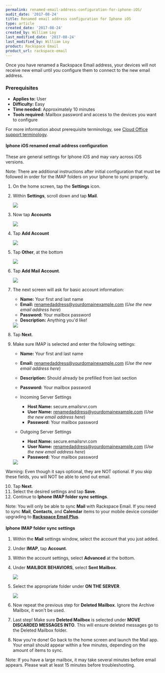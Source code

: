 ```yaml
---
permalink: renamed-email-address-configuration-for-iphone-iOS/
audit_date: '2017-08-24'
title: Renamed email address configuration for Iphone iOS
type: article
created_date: '2017-08-24'
created_by: William Loy
last_modified_date: '2017-08-24'
last_modified_by: William Loy
product: Rackspace Email
product_url: rackspace-email
---
```


Once you have renamed a Rackspace Email address, your devices will not receive new email until you configure them to connect to the new email address.

### Prerequisites

- **Applies to:** User
- **Difficulty:** Easy
- **Time needed:** Approximately 10 minutes
- **Tools required:**  Mailbox password and access to the devices you want to configure

For more information about prerequisite terminology, see [Cloud Office support terminology](/how-to/cloud-office-support-terminology/).



#### Iphone iOS renamed email address configuration

These are general settings for Iphone iOS and may vary across iOS versions.

Note: There are additional instructions after initial configuration that must be followed in order for the IMAP folders on your Iphone to sync properly.

1. On the home screen, tap the **Settings** icon.
2. Within **Settings**, scroll down and tap **Mail**.

    <img src="{% asset_path rackspace-email/renamed-email-address-configuration-for-iphone-iOS/iphone-settings.png %}" />

3. Now tap **Accounts**

    <img src="{% asset_path rackspace-email/renamed-email-address-configuration-for-iphone-iOS/accounts.png %}" />

4. Tap **Add Account**

    <img src="{% asset_path rackspace-email/renamed-email-address-configuration-for-iphone-iOS/addaccount.png %}" />

5. Tap **Other**, at the bottom

    <img src="{% asset_path rackspace-email/renamed-email-address-configuration-for-iphone-iOS/mail-type.png %}" />

6. Tap **Add Mail Account**.

    <img src="{% asset_path rackspace-email/renamed-email-address-configuration-for-iphone-iOS/addmailaccount.png %}" />

7. The next screen will ask for basic account information:
    - **Name:** Your first and last name
    - **Email:** renamedaddress@yourdomainexample.com (*Use the new email address here*)
    - **Password:** Your mailbox password
    - **Description:** Anything you'd like!

    <img src="{% asset_path rackspace-email/renamed-email-address-configuration-for-iphone-iOS/iphone-logindetails.png %}" />

8. Tap **Next**.
9. Make sure IMAP is selected and enter the following settings:

    - **Name:** Your first and last name
    - **Email:** renamedaddress@yourdomainexample.com (*Use the new email address here*)
    - **Description:** Should already be prefilled from last section
    - **Password:** Your mailbox password

    - Incoming Server Settings
        - **Host Name:** secure.emailsrvr.com
        - **User Name:** renamedaddress@yourdomainexample.com (*Use the new email address here*)
        - **Password:** Your mailbox password

    - Outgoing Server Settings
        - **Host Name:** secure.emailsrvr.com
        - **User Name:** renamedaddress@yourdomainexample.com (*Use the new email address here*)
        - **Password:** Your mailbox password

    <img src="{% asset_path rackspace-email/renamed-email-address-configuration-for-iphone-iOS/imap-serversettings.png %}" />

Warning: Even though it says optional, they are NOT optional. If you skip these fields, you will NOT be able to send out email.

10. Tap **Next**.
11. Select the desired settings and tap **Save**.
12. Continue to **Iphone IMAP folder sync settings**.

Note: You will only be able to sync **Mail** with Rackspace Email. If you need to sync **Mail**, **Contacts**, and **Calendar** items to your mobile device consider upgrading to [**Rackspace Email Plus**](/how-to/upgrade-to-rackspace-email-plus/).


#### Iphone IMAP folder sync settings

1. Within the **Mail** settings window, select the account that you just added.
2. Under **IMAP**, tap **Account**.
3. Within the account settings, select **Advanced** at the bottom.
4. Under **MAILBOX BEHAVIORS**, select **Sent Mailbox**.

    <img src="{% asset_path rackspace-email/renamed-email-address-configuration-for-iphone-iOS/mapping-folderlist.png %}" />

5. Select the appropriate folder under **ON THE SERVER**.

    <img src="{% asset_path rackspace-email/renamed-email-address-configuration-for-iphone-iOS/mapping-ontheserver.png %}" />

6. Now repeat the previous step for **Deleted Mailbox**. Ignore the Archive Mailbox, it won't be used.
7. Last step! Make sure **Deleted Mailbox** is selected under **MOVE DISCARDED MESSAGES INTO**. This will ensure deleted messages go to the Deleted Mailbox folder.
8. Now you're done! Go back to the home screen and launch the Mail app. Your email should appear within a few minutes, depending on the amount of items to sync.

Note: If you have a large mailbox, it may take several minutes before email appears. Please wait at least 15 minutes before troubleshooting.
